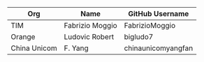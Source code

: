 | Org                    | Name                    | GitHub Username            |
| -----------------------| ------------------------|----------------------------|
| TIM | Fabrizio Moggio | FabrizioMoggio |
| Orange | Ludovic Robert | bigludo7 |
| China Unicom | F. Yang | chinaunicomyangfan |
